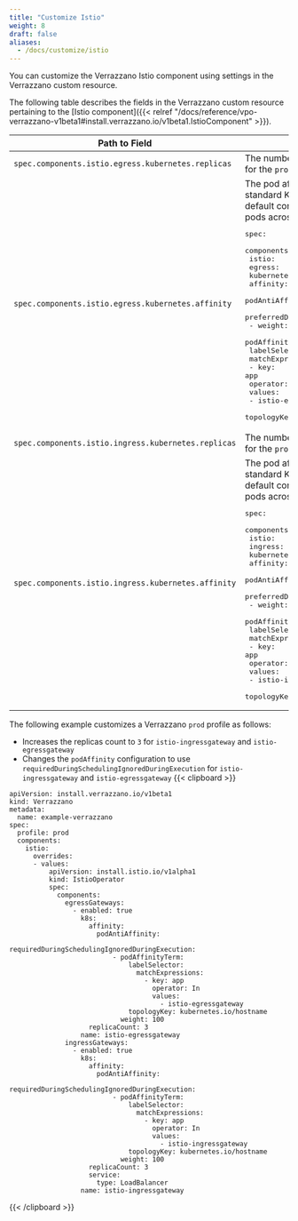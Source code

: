 ```yaml
---
title: "Customize Istio"
weight: 8
draft: false
aliases:
  - /docs/customize/istio
---
```


You can customize the Verrazzano Istio component using settings in the Verrazzano custom resource.

The following table describes the fields in the Verrazzano custom resource pertaining to the [Istio component]({{< relref "/docs/reference/vpo-verrazzano-v1beta1#install.verrazzano.io/v1beta1.IstioComponent" >}}).

| Path to Field                                       | Description                                                                                                                                                                                                                                                                                                                                                                                                                                                                                                                                                                                                                                                                                                                                                                                                                                                                                                                   |
| --- |-------------------------------------------------------------------------------------------------------------------------------------------------------------------------------------------------------------------------------------------------------------------------------------------------------------------------------------------------------------------------------------------------------------------------------------------------------------------------------------------------------------------------------------------------------------------------------------------------------------------------------------------------------------------------------------------------------------------------------------------------------------------------------------------------------------------------------------------------------------------------------------------------------------------------------|
| `spec.components.istio.egress.kubernetes.replicas`  | The number of pods to replicate.  The default is `2` for the `prod` profile and `1` for all other profiles.                                                                                                                                                                                                                                                                                                                                                                                                                                                                                                                                                                                                                                                                                                                                                                                                                   |
| `spec.components.istio.egress.kubernetes.affinity`  | The pod affinity definition expressed as a standard Kubernetes [affinity](https://kubernetes.io/docs/concepts/scheduling-eviction/assign-pod-node/#affinity-and-anti-affinity) definition.  The default configuration spreads the Istio gateway pods across the available nodes. <div class="highlight"><pre>spec:<br>  components:<br>    istio:<br>      egress:<br>        kubernetes:<br>          affinity:<br>            podAntiAffinity:<br>              preferredDuringSchedulingIgnoredDuringExecution:<br>                - weight: 100<br>                  podAffinityTerm:<br>                    labelSelector:<br>                      matchExpressions:<br>                        - key: app<br>                          operator: In<br>                          values:<br>                            - istio-egressgateway<br>                    topologyKey: kubernetes.io/hostname</pre></div>   |
| `spec.components.istio.ingress.kubernetes.replicas` | The number of pods to replicate.  The default is `2` for the `prod` profile and `1` for all other profiles.                                                                                                                                                                                                                                                                                                                                                                                                                                                                                                                                                                                                                                                                                                                                                                                                                   |
| `spec.components.istio.ingress.kubernetes.affinity` | The pod affinity definition expressed as a standard Kubernetes [affinity](https://kubernetes.io/docs/concepts/scheduling-eviction/assign-pod-node/#affinity-and-anti-affinity) definition.  The default configuration spreads the Istio gateway pods across the available nodes. <div class="highlight"><pre>spec:<br>  components:<br>    istio:<br>      ingress:<br>        kubernetes:<br>          affinity:<br>            podAntiAffinity:<br>              preferredDuringSchedulingIgnoredDuringExecution:<br>                - weight: 100<br>                  podAffinityTerm:<br>                    labelSelector:<br>                      matchExpressions:<br>                        - key: app<br>                          operator: In<br>                          values:<br>                            - istio-ingressgateway<br>                    topologyKey: kubernetes.io/hostname</pre></div> |

The following example customizes a Verrazzano `prod` profile as follows:
* Increases the replicas count to `3` for `istio-ingressgateway` and `istio-egressgateway`
* Changes the `podAffinity` configuration to use `requiredDuringSchedulingIgnoredDuringExecution` for `istio-ingressgateway` and `istio-egressgateway`
{{< clipboard >}}
<div class="highlight">

 ```
 apiVersion: install.verrazzano.io/v1beta1
 kind: Verrazzano
 metadata:
   name: example-verrazzano
 spec:
   profile: prod
   components:
     istio:
       overrides:
       - values:
           apiVersion: install.istio.io/v1alpha1
           kind: IstioOperator
           spec:
             components:
               egressGateways:
                 - enabled: true
                   k8s:
                     affinity:
                       podAntiAffinity:
                         requiredDuringSchedulingIgnoredDuringExecution:
                           - podAffinityTerm:
                               labelSelector:
                                 matchExpressions:
                                   - key: app
                                     operator: In
                                     values:
                                       - istio-egressgateway
                               topologyKey: kubernetes.io/hostname
                             weight: 100
                     replicaCount: 3
                   name: istio-egressgateway
               ingressGateways:
                 - enabled: true
                   k8s:
                     affinity:
                       podAntiAffinity:
                         requiredDuringSchedulingIgnoredDuringExecution:
                           - podAffinityTerm:
                               labelSelector:
                                 matchExpressions:
                                   - key: app
                                     operator: In
                                     values:
                                       - istio-ingressgateway
                               topologyKey: kubernetes.io/hostname
                             weight: 100
                     replicaCount: 3
                     service:
                       type: LoadBalancer
                   name: istio-ingressgateway
 ```

</div>
{{< /clipboard >}}
